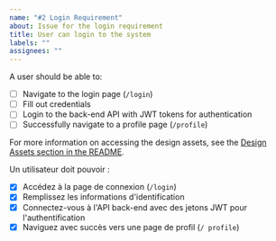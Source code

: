 ```yaml
---
name: "#2 Login Requirement"
about: Issue for the login requirement
title: User can login to the system
labels: ""
assignees: ""
---
```


A user should be able to:

- [ ] Navigate to the login page (`/login`)
- [ ] Fill out credentials
- [ ] Login to the back-end API with JWT tokens for authentication
- [ ] Successfully navigate to a profile page (`/profile`)

For more information on accessing the design assets, see the [Design Assets section in the README](https://github.com/OpenClassrooms-Student-Center/Project-10-Bank-API#design-assets).

Un utilisateur doit pouvoir :

- [x] Accédez à la page de connexion (`/login`)
- [x] Remplissez les informations d'identification
- [x] Connectez-vous à l'API back-end avec des jetons JWT pour l'authentification
- [x] Naviguez avec succès vers une page de profil (`/ profile`)
